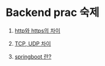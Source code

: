 # Backend prac 숙제

1. [http와 https의 차이](http&https.md)

2. [TCP, UDP 차이](TCP&UDP.md)

3. [springboot 란?](springboot.md)